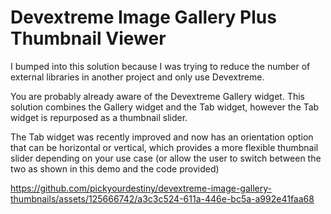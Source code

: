 # Devextreme Image Gallery Plus Thumbnail Viewer

I bumped into this solution because I was trying to reduce the number of external libraries in another project and only use Devextreme.

You are probably already aware of the Devextreme Gallery widget.  This solution combines the Gallery widget and the Tab widget, however the Tab widget is repurposed as a thumbnail slider.

The Tab widget was recently improved and now has an orientation option that can be horizontal or vertical, which provides a more flexible thumbnail slider depending on your use case (or allow the user to switch between the two as shown in this demo and the code provided)


https://github.com/pickyourdestiny/devextreme-image-gallery-thumbnails/assets/125666742/a3c3c524-611a-446e-bc5a-a992e41faa68

